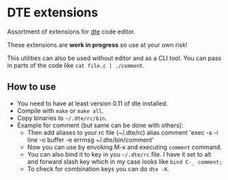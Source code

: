 # DTE extensions

Assortment of extensions for [dte](https://craigbarnes.gitlab.io/dte/)
code editor.

These extensions are **work in progress** so use at your own risk!

This utilities can also be used without editor and as a CLI tool. You
can pass in parts of the code like `cat file.c | ./comment`.

## How to use

- You need to have at least version 0.11 of dte installed.
- Compile with `make` or `make all`.
- Copy binaries to `~/.dte/rc/bin`.
- Example for comment (but same can be done with others):
	- Then add aliases to your rc file (~/.dte/rc)
  	  alias comment 'exec -s -i line -o buffer -e errmsg ~/.dte/bin/comment'
	- Now you can use by envoking M-x and executing `comment` command.
	- You can also bind it to key in you `~/.dte/rc` file. I have it set to 
  	  alt and forward slash key which in my case looks like `bind C-_ comment;`
    - To check for combination keys you can do `dte -K`.
